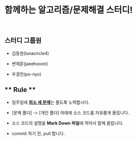 # 함께하는 알고리즘/문제해결 스터디!

<br>

## 스터디 그룹원

  - 김동원(lunacircle4)

  - 변재훈(jaeehooon)

  - 우경진(po-nyo)


## ** Rule **

  - 일주일에 <u>**최소 세 문제**</u>는 풀도록 노력합시다.

  - [문제 폴더] -> [개인 폴더] 아래에 소스 코드를 자유롭게 올립니다.

  - 소스 코드의 설명을 **Mark Down 파일**에 적어서 함께 올립니다.

  - commit 하기 전, pull 합니다.
